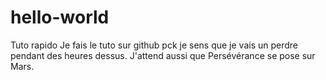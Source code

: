 # hello-world
Tuto rapido
Je fais le tuto sur github pck je sens que je vais un perdre pendant des heures dessus.
J'attend aussi que Persévérance se pose sur Mars. 
